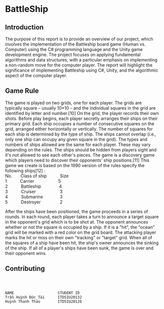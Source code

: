 # BattleShip

## Introduction 
The purpose of this report is to provide an overview of our project, which involves the implementation of the Battleship board game (Human vs. Computer) using the C# programming language and the Unity game development engine. The project focuses on applying fundamental algorithms and data structures, with a particular emphasis on implementing a non-random move for the computer player. The report will highlight the significance of implementing Battleship using C#, Unity, and the algorithmic aspect of the computer player.

## Game Rule

The game is played on two grids, one for each player. The grids are typically square – usually 10×10 – and the individual squares in the grid are identified by letter and number.[10] On the grid, the player records their own shots. 
Before play begins, each player secretly arranges their ships on their primary grid. Each ship occupies a number of consecutive squares on the grid, arranged either horizontally or vertically. The number of squares for each ship is determined by the type of ship. The ships cannot overlap (i.e., only one ship can occupy any given square in the grid). The types and numbers of ships allowed are the same for each player. These may vary depending on the rules. The ships should be hidden from players sight and it's not allowed to see each other's pieces. The game is a discovery game which players need to discover their opponents' ship positions.[11] 
This game we create is based on the 1990 version of the rules specify the following ships[12] : \
No. &nbsp;&nbsp;&nbsp;&nbsp;&nbsp;
Class of ship 
&nbsp;&nbsp;&nbsp;&nbsp;&nbsp;&nbsp;&nbsp;&nbsp;&nbsp;&nbsp;Size \
1 &nbsp;&nbsp;&nbsp;&nbsp;&nbsp;&nbsp;&nbsp;&nbsp;&nbsp;
Carrier &nbsp;&nbsp;&nbsp;&nbsp;&nbsp;&nbsp;&nbsp;&nbsp;&nbsp;&nbsp;&nbsp;&nbsp;&nbsp;&nbsp;&nbsp;&nbsp;&nbsp;&nbsp;
5 \
2 &nbsp;&nbsp;&nbsp;&nbsp;&nbsp; &nbsp;&nbsp;&nbsp;
Battleship &nbsp;&nbsp;&nbsp;&nbsp;&nbsp;&nbsp;&nbsp;&nbsp;&nbsp;&nbsp;&nbsp;&nbsp;&nbsp;
4\
3 &nbsp;&nbsp;&nbsp;&nbsp;&nbsp;&nbsp;&nbsp;&nbsp;&nbsp;
Cruiser &nbsp;&nbsp;&nbsp;&nbsp;&nbsp;&nbsp;&nbsp;&nbsp;&nbsp;&nbsp;&nbsp;&nbsp;&nbsp;&nbsp;&nbsp;&nbsp;&nbsp;&nbsp;
3\
4 &nbsp;&nbsp;&nbsp;&nbsp;&nbsp;&nbsp;&nbsp;&nbsp;&nbsp;
Submarine &nbsp;&nbsp;&nbsp;&nbsp;&nbsp;&nbsp;&nbsp;&nbsp;&nbsp;&nbsp;&nbsp;&nbsp;
3\
5 &nbsp;&nbsp;&nbsp;&nbsp;&nbsp;&nbsp;&nbsp;&nbsp;&nbsp;
Destroyer &nbsp;&nbsp;&nbsp;&nbsp;&nbsp;&nbsp;&nbsp;&nbsp;&nbsp;&nbsp;&nbsp;&nbsp;&nbsp;&nbsp;
2


After the ships have been positioned, the game proceeds in a series of rounds. In each round, each player takes a turn to announce a target square in the opponent's grid which is to be shot at. The opponent announces whether or not the square is occupied by a ship. If it is a "hit", the "ocean" grid will be marked with a red color on the grid board. The attacking player marks the hit or miss on their own "tracking" or "target" grid. When all of the squares of a ship have been hit, the ship's owner announces the sinking of the ship. If all of a player's ships have been sunk, the game is over and their opponent wins.

## Contributing
```



NAME                    STUDENT ID
Trần Huỳnh Đức Tài      ITDSIU20132
Huỳnh Thanh Thảo        ITDSIU20126

